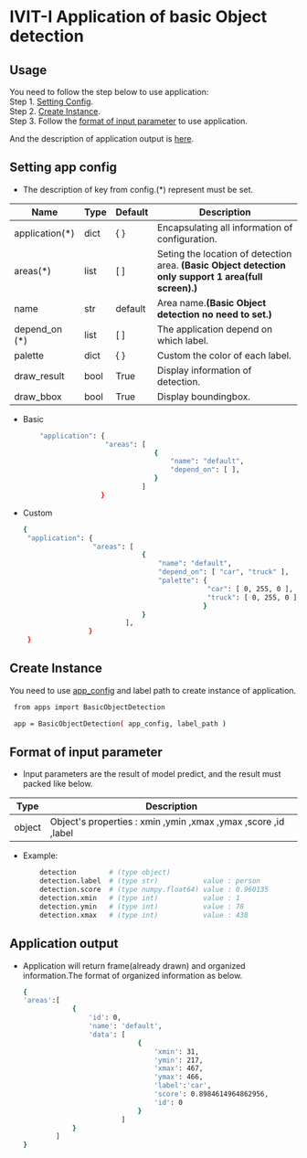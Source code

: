# IVIT-I Application of basic Object detection
## Usage
You need to follow the step below to use application:  
Step 1. [Setting Config](#setting-app-config).  
Step 2. [Create Instance](#create-instance).  
Step 3. Follow the [format of input parameter](#format-of-input-parameter) to use application.

And the description of application output is [here](#application-output).   
## Setting app config 
* The description of key from config.(*) represent must be set.  

| Name | Type | Default | Description |
| --- | --- | --- | --- |
|application(*)|dict|{  }|Encapsulating all information of configuration.|
|areas(*)|list|[  ]|Seting the location of detection area. **(Basic Object detection only support 1 area(full screen).)**|
|name|str|default|Area name.**(Basic Object detection no need to set.)**|
| depend_on (*) | list | [ ] | The application depend on which label. |
| palette | dict | { } | Custom the color of each label. |
|draw_result|bool|True|Display information of detection.|
|draw_bbox|bool|True|Display boundingbox.|
* Basic
    ```bash
        "application": {
                        "areas": [
                                    {
                                        "name": "default",
                                        "depend_on": [ ],
                                    }
                                 ]
                       }
    ```
* Custom

   ```bash
   {
    "application": {
                    "areas": [
                                {
                                    "name": "default",
                                    "depend_on": [ "car", "truck" ],
                                    "palette": {
                                                "car": [ 0, 255, 0 ],
                                                "truck": [ 0, 255, 0 ]
                                               }
                                }
                            ],
                   }
    }
   ``` 
## Create Instance
You need to use [app_config](#setting-app-config) and label path to create instance of application.
   ```bash
    from apps import BasicObjectDetection

    app = BasicObjectDetection( app_config, label_path )
   ``` 
## Format of input parameter
* Input parameters are the result of model predict, and the result must packed like below.

| Type | Description |
| --- | --- |
|object|Object's properties : xmin ,ymin ,xmax ,ymax ,score ,id ,label |

* Example:
    ```bash
        detection        # (type object)                   
        detection.label  # (type str)           value : person   
        detection.score  # (type numpy.float64) value : 0.960135 
        detection.xmin   # (type int)           value : 1        
        detection.ymin   # (type int)           value : 78       
        detection.xmax   # (type int)           value : 438      
    ```

## Application output 
* Application will return frame(already drawn) and organized information.The format of organized information as below.
    ```bash
    {
    'areas':[
                {
                    'id': 0, 
                    'name': 'default', 
                    'data': [
                                {
                                    'xmin': 31, 
                                    'ymin': 217, 
                                    'xmax': 467, 
                                    'ymax': 466, 
                                    'label':'car', 
                                    'score': 0.8984614964862956, 
                                    'id': 0
                                }
                            ]
                }
            ]
    }
    
    ```
